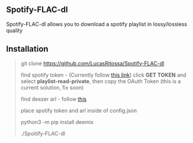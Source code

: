 ## Spotify-FLAC-dl

Spotify-FLAC-dl allows you to download a spotify playlist in lossy/lossless quality

## Installation

> git clone https://github.com/LucasRitossa/Spotify-FLAC-dl
>
> find spotify token - (Currently follow [this link](https://developer.spotify.com/console/get-playlist-tracks/?playlist_id=21THa8j9TaSGuXYNBU5tsC&user_id=spotify_espa%C3%B1a))
> click **GET TOKEN** and select **playlist-read-private**, then copy the OAuth Token (this is a current solution, fix soon)
>
> find deezer arl - follow [this](https://www.youtube.com/watch?v=G6d70kbEscg)
> 
> place spotify token and arl inside of config.json
>
> python3 -m pip install deemix
>
> ./Spoitify-FLAC-dl
